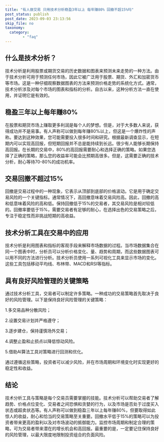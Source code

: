 ```yaml
---
title: "有人做交易 只用技术分析稳盈3年以上 每年赚80% 回撤不超15%吗"
post_status: publish
post_date: 2023-09-03 23:13:56
skip_file: no
taxonomy:
  category:
        - "faq"
---
```


## 什么是技术分析？

技术分析是利用股票或期货交易的历史数据和图表来预测未来走势的一种方法。由于技术分析可用于预测任何市场，因此它被广泛用于股票、期货、外汇和加密货币等市场。这是一种仔细观察数据图表的方法来预测价格走势的系统化方式。通常，技术分析涉及对每个市场的图表和指标的分析。自古以来，这种分析方法一直在使用，并证明它是有效的。

## 稳盈三年以上每年赚80%

在股票和期货市场上赚取更多利润是每个人的梦想。但是，对于大多数人来说，获得成功并不是易事。有人声称可以做到每年赚80%以上，但这是一个爆炸性的声称。要达到这种效果，您可能需要投入很多时间和研究。根据最新调查显示，在短期内可以实现高回报，但短期回报并不总是能持续到长远。很少有人能够长期保持高回报。在长期的交易中，80%的高回报需要耐心和选择正确的策略。如果您选择了正确的策略，那么您的收益率可能会比预期高很多。但是，这需要正确的技术分析，耐心等待70-80%的成功机率。

## 交易回撤不超过15%

回撤是交易过程中的一种现象，它表示从顶部到底部的价格波动。它是用于确定交易风险的一个关键指标。通常情况下，高回撤意味着交易风险高。因此，回撤的高和低意味着风险的高和低。保持回撤低于15%的交易者，其交易风险是相对较低的。回撤率要低于15%，需要交易者有足够的耐心，在选择出色的交易策略之后，专注于稳定性而非挑战短期的高收益。

## 技术分析工具在交易中的应用

技术分析是利用图表和指标的客观手段来解释市场数据的过程。当市场数据集合在同一个图表中时，分析员可以分析价格变化、量、趋势和周期，而这些数据图表可以用不同的方法进行分析。技术分析员使用一系列可视化工具来显示市场的变化。这些工具包括移动平均线、布林带、MACD和RSI等指标。

## 具有良好风险管理的关键策略

通过技术分析工具，交易者可以制定许多策略。一种成功的交易策略首先取决于良好的风险管理。以下是保持良好风险管理的关键策略：

1.多交易品种分散风险；

2.设置交易计划并严格遵守；

3.逐步建仓，保持谨慎场外交易；

4.调整止盈和止损点以降低惊动风险。

5.借助AI算法工具对策略进行回测和优化。

通过遵循这些策略，投资者可以减少风险，并在市场周期和环境变化时实现更好的稳定性和收益。

## 结论

技术分析工具与策略是每个交易员需要掌握的技能。技术分析可以帮助交易者了解趋势、价格点位变化、交易者之间恐惧和贪婪的行为，以及市场是否处于过度买入状态或超卖状态等。有人声称可以做到稳盈三年以上每年赚80%，但要取得如此惊人的收益，耐心和恰当的交易策略至关重要。回撤水平低于15%的策略可以为投资者带来更高的盈利以及对市场波动的抵御能力。监控市场周期和制定合理的策略，可为交易者带来潜在的增长机会和高回报。最重要的是，一定要记住保持良好的风险管理，以最大限度地限制投资组合的负面风险。
